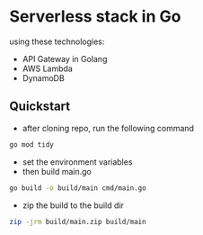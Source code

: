 # Serverless stack in Go

using these technologies:

- API Gateway in Golang
- AWS Lambda
- DynamoDB

## Quickstart

- after cloning repo, run the following command

```sh
go mod tidy
```

- set the environment variables
- then build main.go

```sh
go build -o build/main cmd/main.go
```

- zip the build to the build dir

```sh
zip -jrm build/main.zip build/main
```
